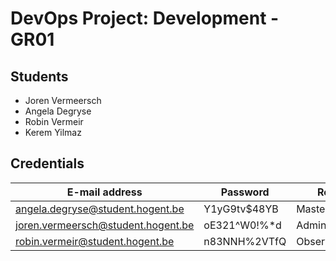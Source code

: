 # DevOps Project: Development - GR01

## Students

- Joren Vermeersch
- Angela Degryse
- Robin Vermeir
- Kerem Yilmaz

## Credentials

| E-mail address                     | Password              | Role          |
|------------------------------------|-----------------------|---------------|
| angela.degryse@student.hogent.be   | Y1yG9tv$48YB          | Master        |
| joren.vermeersch@student.hogent.be | oE321^W0!%*d          | Administrator |
| robin.vermeir@student.hogent.be    | n83NNH%2VTfQ          | Observer      |
